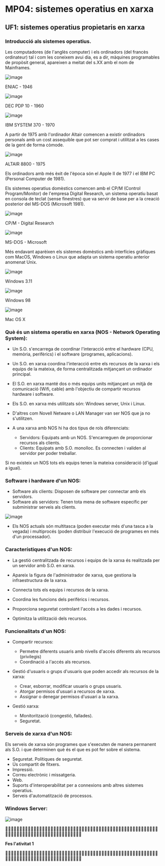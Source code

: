 # MP04: sistemes operatius en xarxa

## UF1: sistemes operatius propietaris en xarxa

### Introducció als sistemes operatius.

Les computadores (de l'anglès computer) i els ordinadors (del francès ordinateur) tal i com les coneixem avui dia, es a dir, màquines programables de propòsit general, apareixen a meitat del s.XX amb el nom de Mainframes.

![image](https://github.com/XaSaFa/MP04/assets/110727546/a23ed4be-c847-4b68-8627-e0586ce7b624)

ENIAC - 1946

![image](https://github.com/XaSaFa/MP04/assets/110727546/a5501ba8-3637-4add-95fa-ca41172558b8)

DEC PDP 10 - 1960

![image](https://github.com/XaSaFa/MP04/assets/110727546/d9c1294c-f457-4601-be0a-abad2056a5c2)

IBM SYSTEM 370 - 1970

A partir de 1975 amb l'ordinador Altair comencen a existir ordinadors personals amb un cost assequible que pot ser comprat i utilitzat a les cases de la gent de forma còmode.

![image](https://github.com/XaSaFa/MP04/assets/110727546/11c8646d-d70e-414e-8dcd-715cf94cc3a6)

ALTAIR 8800 - 1975

Els ordinadors amb més èxit de l'època són el Apple II de 1977 i el IBM PC (Personal Computer de 1981).

Els sistemes operatius domèstics comencen amb el CP/M (Control Program/Monitor) de l'empresa Digital Research, un sistema operatiu basat en consola de teclat (sense finestres) que va servir de base per a la creació posterior del MS-DOS (Microsoft 1981).

![image](https://github.com/XaSaFa/MP04/assets/110727546/9ad71e59-c0c4-4567-a057-d85f5d2e9e1c)

CP/M - Digital Research

![image](https://github.com/XaSaFa/MP04/assets/110727546/bf0688fc-2379-4e38-b2aa-68f081a33b0f)

MS-DOS - Microsoft

Més endavant aparèixen els sistemes domèstics amb interfícies gràfiques com MacOS, Windows o Linux que adapta un sistema operatiu anterior anomenat Unix.

![image](https://github.com/XaSaFa/MP04/assets/110727546/563ff35d-ea5f-43fc-b461-92ce674e0360)

Windows 3.11

![image](https://github.com/XaSaFa/MP04/assets/110727546/8edd95dd-1932-42b2-ab7b-5b92e81ae146)

Windows 98

![image](https://github.com/XaSaFa/MP04/assets/110727546/3efc4806-2c66-4119-af16-1d481fc5d891)

Mac OS X

### Què és un sistema operatiu en xarxa (NOS - Network Operating System):

- Un S.O. s'encarrega de coordinar l'interacció entre el hardware (CPU, memòria, perifèrics) i el software (programes, aplicacions).

- Un S.O. en xarxa coordina l'interacció entre els recursos de la xarxa i els equips de la mateixa, de forma centralitzada mitjançant un ordinador principal.

- El S.O. en xarxa manté dos o més equips units mitjançant un mitjà de comunicació (Wifi, cable) amb l'objectiu de compartir recursos hardware i software.

- Els S.O. en xarxa més utilitzats són: Windows server, Unix i Linux.

- D'altres com Novell Netware o LAN Manager van ser NOS que ja no s'utilitzen.

- A una xarxa amb NOS hi ha dos tipus de rols diferenciats:
  - Servidors: Equipats amb un NOS. S'encarreguen de proporcionar recursos als clients.
  - Clients: Equipats amb S.O. monolloc. Es connecten i validen al servidor per poder treballar.

 Si no existeix un NOS tots els equips tenen la mateixa consideració (d'igual a igual).

### Software i hardware d'un NOS:

- Software als clients: Disposen de software per connectar amb els servidors.
- Software als servidors: Tenen tota mena de software específic per subministrar serveis als clients.

![image](https://github.com/XaSaFa/MP04/assets/110727546/3b1c2419-bee8-4934-ba9c-e07854585d5a)

- Els NOS actuals són multitasca (poden executar més d'una tasca a la vegada) i multiprocés (poden distribuir l'execució de programes en més d'un processador).

### Característiques d'un NOS:

- La gestió centralitzada de recursos i equips de la xarxa és realitzada per un servidor amb S.O. en xarxa.

- Apareix la figura de l'administrador de xarxa, que gestiona la
infraestructura de la xarxa.

- Connecta tots els equips i recursos de la xarxa.
  
- Coordina les funcions dels perifèrics i recursos.

- Proporciona seguretat controlant l'accés a les dades i recursos.

- Optimitza la utilització dels recursos.

### Funcionalitats d'un NOS:

- Compartir recursos:
  - Permetre diferents usuaris amb nivells d'accés diferents als recursos (privilegis)
  - Coordinació a l'accés als recursos.

- Gestió d'usuaris o grups d'usuaris que poden accedir als recursos de la xarxa:
  - Crear, esborrar, modificar usuaris o grups usuaris.
  - Atorgar permisos d'usuari a recursos de xarxa.
  - Assignar o denegar permisos d'usuari a la xarxa.

- Gestió xarxa:
  - Monitorització (congestió, fallades).
  - Seguretat.

### Serveis de xarxa d'un NOS:

Els serveis de xarxa són programes que s'executen de manera permanent als S.O. i que determinen què és el que es pot fer sobre el sistema.

- Seguretat. Polítiques de seguretat.
- Ús compartit de fitxers.
- Impressió.
- Correu electrònic i missatgeria.
- Web.
- Suports d'interoperabilitat per a connexions amb altres sistemes operatius.
- Serveis d'automatització de processos.

### Windows Server:

![image](https://github.com/XaSaFa/MP04/assets/110727546/40c274e7-8c18-4c6b-92ed-92bdf67d6c3b)

🕵🏼‍♂️🕵🏼‍♂️🕵🏼‍♂️🕵🏼‍♂️🕵🏼‍♂️🕵🏼‍♂️🕵🏼‍♂️🕵🏼‍♂️🕵🏼‍♂️🕵🏼‍♂️🕵🏼‍♂️🕵🏼‍♂️🕵🏼‍♂️🕵🏼‍♂️🕵🏼‍♂️🕵🏼‍♂️🕵🏼‍♂️🕵🏼‍♂️🕵🏼‍♂️🕵🏼‍♂️🕵🏼‍♂️🕵🏼‍♂️🕵🏼‍♂️🕵🏼‍♂️🕵🏼‍♂️🕵🏼‍♂️🕵🏼‍♂️

**Fes l'ativitat 1**

🕵🏼‍♂️🕵🏼‍♂️🕵🏼‍♂️🕵🏼‍♂️🕵🏼‍♂️🕵🏼‍♂️🕵🏼‍♂️🕵🏼‍♂️🕵🏼‍♂️🕵🏼‍♂️🕵🏼‍♂️🕵🏼‍♂️🕵🏼‍♂️🕵🏼‍♂️🕵🏼‍♂️🕵🏼‍♂️🕵🏼‍♂️🕵🏼‍♂️🕵🏼‍♂️🕵🏼‍♂️🕵🏼‍♂️🕵🏼‍♂️🕵🏼‍♂️🕵🏼‍♂️🕵🏼‍♂️🕵🏼‍♂️🕵🏼‍♂️
